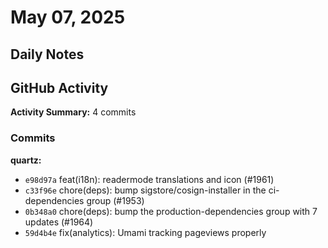 # May 07, 2025

## Daily Notes

## GitHub Activity

**Activity Summary:** 4 commits

### Commits


**quartz:**
- `e98d97a` feat(i18n): readermode translations and icon (#1961)
- `c33f96e` chore(deps): bump sigstore/cosign-installer in the ci-dependencies group (#1953)
- `0b348a0` chore(deps): bump the production-dependencies group with 7 updates (#1964)
- `59d4b4e` fix(analytics): Umami tracking pageviews properly
